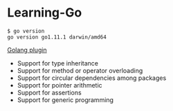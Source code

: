 # Learning-Go

```
$ go version
go version go1.11.1 darwin/amd64
```

[Golang plugin](https://marketplace.visualstudio.com/items?itemName=ms-vscode.Go)

- Support for type inheritance
- Support for method or operator overloading
- Support for circular dependencies among packages
- Support for pointer arithmetic
- Support for assertions
- Support for generic programming
